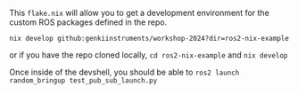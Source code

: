 This `flake.nix` will allow you to get a development environment for the custom
ROS packages defined in the repo.

`nix develop github:genkiinstruments/workshop-2024?dir=ros2-nix-example`

or if you have the repo cloned locally, `cd ros2-nix-example` and `nix develop`

Once inside of the devshell, you should be able to `ros2 launch random_bringup
test_pub_sub_launch.py`
